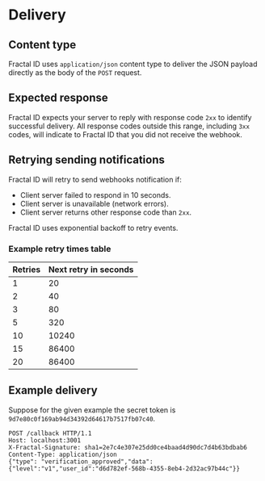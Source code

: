 # Delivery

## Content type

Fractal ID uses `application/json` content type to deliver the JSON payload directly as the body of the `POST` request.

## Expected response

Fractal ID expects your server to reply with response code `2xx` to identify successful delivery. All response codes outside this range, including `3xx` codes, will indicate to Fractal ID that you did not receive the webhook.

## Retrying sending notifications

Fractal ID will retry to send webhooks notification if:

* Client server failed to respond in 10 seconds.
* Client server is unavailable \(network errors\).
* Client server returns other response code than `2xx`.

Fractal ID uses exponential backoff to retry events.

### Example retry times table

| Retries | Next retry in seconds |
| :--- | :--- |
| 1 | 20 |
| 2 | 40 |
| 3 | 80 |
| 5 | 320 |
| 10 | 10240 |
| 15 | 86400 |
| 20 | 86400 |

## Example delivery

Suppose for the given example the secret token is `9d7e80c0f169ab94d34392d64617b7517fb07c40`.

```text
POST /callback HTTP/1.1
Host: localhost:3001
X-Fractal-Signature: sha1=2e7c4e307e25dd0ce4baad4d90dc7d4b63bdbab6
Content-Type: application/json
{"type": "verification_approved","data":{"level":"v1","user_id":"d6d782ef-568b-4355-8eb4-2d32ac97b44c"}}
```
